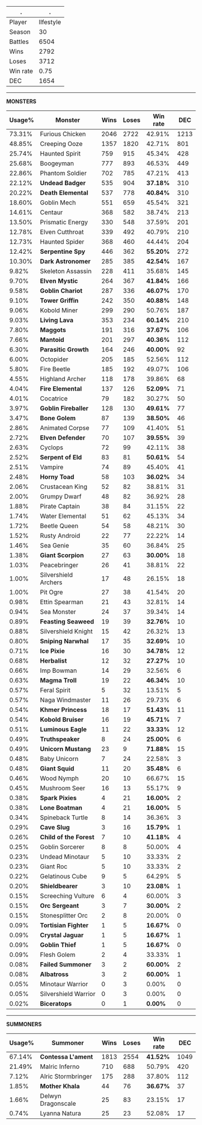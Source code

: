 .|.
|-|-
Player|llfestyle
Season|30
Battles|6504
Wins|2792
Loses|3712
Win rate|0.75
DEC|1654

---
**MONSTERS**

Usage%|Monster|Wins|Loses|Win rate|DEC|
-|-|-|-|-|-|
73.31%|Furious Chicken|2046|2722|42.91%|1213|
48.85%|Creeping Ooze|1357|1820|42.71%|801|
25.74%|Haunted Spirit|759|915|45.34%|428|
25.68%|Boogeyman|777|893|46.53%|449|
22.86%|Phantom Soldier|702|785|47.21%|413|
22.12%|**Undead Badger**|535|904|**37.18%**|310|
20.22%|**Death Elemental**|537|778|**40.84%**|310|
18.60%|Goblin Mech|551|659|45.54%|321|
14.61%|Centaur|368|582|38.74%|213|
13.50%|Prismatic Energy|330|548|37.59%|201|
12.78%|Elven Cutthroat|339|492|40.79%|210|
12.73%|Haunted Spider|368|460|44.44%|204|
12.42%|**Serpentine Spy**|446|362|**55.20%**|272|
10.30%|**Dark Astronomer**|285|385|**42.54%**|167|
9.82%|Skeleton Assassin|228|411|35.68%|145|
9.70%|**Elven Mystic**|264|367|**41.84%**|166|
9.58%|**Goblin Chariot**|287|336|**46.07%**|170|
9.10%|**Tower Griffin**|242|350|**40.88%**|148|
9.06%|Kobold Miner|299|290|50.76%|187|
9.03%|**Living Lava**|353|234|**60.14%**|210|
7.80%|**Maggots**|191|316|**37.67%**|106|
7.66%|**Mantoid**|201|297|**40.36%**|112|
6.30%|**Parasitic Growth**|164|246|**40.00%**|92|
6.00%|Octopider|205|185|52.56%|112|
5.80%|Fire Beetle|185|192|49.07%|106|
4.55%|Highland Archer|118|178|39.86%|68|
4.04%|**Fire Elemental**|137|126|**52.09%**|71|
4.01%|Cocatrice|79|182|30.27%|50|
3.97%|**Goblin Fireballer**|128|130|**49.61%**|77|
3.47%|**Bone Golem**|87|139|**38.50%**|46|
2.86%|Animated Corpse|77|109|41.40%|51|
2.72%|**Elven Defender**|70|107|**39.55%**|39|
2.63%|Cyclops|72|99|42.11%|38|
2.52%|**Serpent of Eld**|83|81|**50.61%**|54|
2.51%|Vampire|74|89|45.40%|41|
2.48%|**Horny Toad**|58|103|**36.02%**|34|
2.06%|Crustacean King|52|82|38.81%|31|
2.00%|Grumpy Dwarf|48|82|36.92%|28|
1.88%|Pirate Captain|38|84|31.15%|22|
1.74%|Water Elemental|51|62|45.13%|34|
1.72%|Beetle Queen|54|58|48.21%|30|
1.52%|Rusty Android|22|77|22.22%|14|
1.46%|Sea Genie|35|60|36.84%|25|
1.38%|**Giant Scorpion**|27|63|**30.00%**|18|
1.03%|Peacebringer|26|41|38.81%|22|
1.00%|Silvershield Archers|17|48|26.15%|18|
1.00%|Pit Ogre|27|38|41.54%|20|
0.98%|Ettin Spearman|21|43|32.81%|14|
0.94%|Sea Monster|24|37|39.34%|14|
0.89%|**Feasting Seaweed**|19|39|**32.76%**|10|
0.88%|Silvershield Knight|15|42|26.32%|13|
0.80%|**Sniping Narwhal**|17|35|**32.69%**|10|
0.71%|**Ice Pixie**|16|30|**34.78%**|12|
0.68%|**Herbalist**|12|32|**27.27%**|10|
0.66%|Imp Bowman|14|29|32.56%|6|
0.63%|**Magma Troll**|19|22|**46.34%**|10|
0.57%|Feral Spirit|5|32|13.51%|5|
0.57%|Naga Windmaster|11|26|29.73%|6|
0.54%|**Khmer Princess**|18|17|**51.43%**|11|
0.54%|**Kobold Bruiser**|16|19|**45.71%**|7|
0.51%|**Luminous Eagle**|11|22|**33.33%**|12|
0.49%|**Truthspeaker**|8|24|**25.00%**|6|
0.49%|**Unicorn Mustang**|23|9|**71.88%**|15|
0.48%|Baby Unicorn|7|24|22.58%|3|
0.48%|**Giant Squid**|11|20|**35.48%**|6|
0.46%|Wood Nymph|20|10|66.67%|15|
0.45%|Mushroom Seer|16|13|55.17%|9|
0.38%|**Spark Pixies**|4|21|**16.00%**|2|
0.38%|**Lone Boatman**|4|21|**16.00%**|5|
0.34%|Spineback Turtle|8|14|36.36%|3|
0.29%|**Cave Slug**|3|16|**15.79%**|1|
0.26%|**Child of the Forest**|7|10|**41.18%**|4|
0.25%|Goblin Sorcerer|8|8|50.00%|4|
0.23%|Undead Minotaur|5|10|33.33%|2|
0.23%|Giant Roc|5|10|33.33%|2|
0.22%|Gelatinous Cube|9|5|64.29%|5|
0.20%|**Shieldbearer**|3|10|**23.08%**|1|
0.15%|Screeching Vulture|6|4|60.00%|3|
0.15%|**Orc Sergeant**|3|7|**30.00%**|2|
0.15%|Stonesplitter Orc|2|8|20.00%|0|
0.09%|**Tortisian Fighter**|1|5|**16.67%**|0|
0.09%|**Crystal Jaguar**|1|5|**16.67%**|1|
0.09%|**Goblin Thief**|1|5|**16.67%**|0|
0.09%|Flesh Golem|2|4|33.33%|1|
0.08%|**Failed Summoner**|3|2|**60.00%**|2|
0.08%|**Albatross**|3|2|**60.00%**|1|
0.05%|Minotaur Warrior|0|3|0.00%|0|
0.05%|Silvershield Warrior|0|3|0.00%|0|
0.02%|**Biceratops**|0|1|**0.00%**|0|

---
**SUMMONERS**

Usage%|Summoner|Wins|Loses|Win rate|DEC|
-|-|-|-|-|-|
67.14%|**Contessa L'ament**|1813|2554|**41.52%**|1049|
21.49%|Malric Inferno|710|688|50.79%|420|
7.12%|Alric Stormbringer|175|288|37.80%|112|
1.85%|**Mother Khala**|44|76|**36.67%**|37|
1.66%|Delwyn Dragonscale|25|83|23.15%|17|
0.74%|Lyanna Natura|25|23|52.08%|17|
